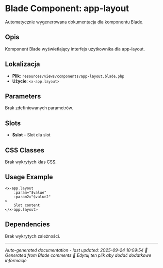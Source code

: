 # Blade Component: app-layout

Automatycznie wygenerowana dokumentacja dla komponentu Blade.

## Opis
Komponent Blade wyświetlający interfejs użytkownika dla app-layout.

## Lokalizacja
- **Plik**: `resources/views/components/app-layout.blade.php`
- **Użycie**: `<x-app.layout>`

## Parameters
Brak zdefiniowanych parametrów.

## Slots
- **$slot** - Slot dla slot

## CSS Classes
Brak wykrytych klas CSS.

## Usage Example
```blade
<x-app.layout
    :param="$value"
    :param2="$value2"
>
    Slot content
</x-app.layout>
```

## Dependencies
Brak wykrytych zależności.

---
*Auto-generated documentation - last updated: 2025-09-24 10:09:54*
*🤖 Generated from Blade comments*
*📝 Edytuj ten plik aby dodać dodatkowe informacje*
